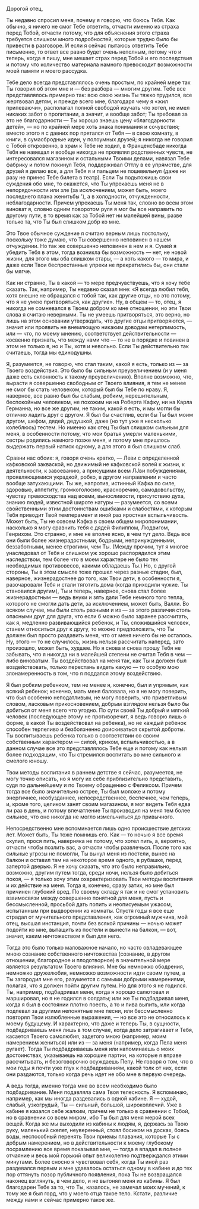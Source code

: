 Дорогой отец,

Ты недавно спросил меня, почему я говорю, что боюсь Тебя. Как обычно, я ничего не смог Тебе ответить, отчасти именно из страха перед Тобой, отчасти потому, что для объяснения этого страха требуется слишком много подробностей, которые трудно было бы привести в разговоре. И если я сейчас пытаюсь ответить Тебе письменно, то ответ все равно будет очень неполным, потому что и теперь, когда я пишу, мне мешает страх перед Тобой и его последствия и потому что количество материала намного превосходит возможности моей памяти и моего рассудка.

Тебе дело всегда представлялось очень простым, по крайней мере так Ты говорил об этом мне и — без разбора — многим другим. Тебе все представлялось примерно так: всю свою жизнь Ты тяжко трудился, все жертвовал детям, и прежде всего мне, благодаря чему я «жил припеваючи», располагал полной свободой изучать что хотел, не имел никаких забот о пропитании, а значит, и вообще забот; Ты требовал за это не благодарности — Ты хорошо знаешь цену «благодарности детей», — но по крайней мере хоть знака понимания и сочувствия; вместо этого я с давних пор прятался от Тебя — в свою комнату, в книги, в сумасбродные идеи, у полоумных друзей; я никогда не говорил с Тобой откровенно, в храм к Тебе не ходил, в Франценсбаде никогда Тебя не навещал и вообще никогда не проявлял родственных чувств, не интересовался магазином и остальными Твоими делами, навязал Тебе фабрику и потом покинул Тебя, поддерживал Оттлу в ее упрямстве, для друзей я делаю все, а для Тебя я и пальцем не пошевельнул (даже ни разу не принес Тебе билета в театр). Если Ты подытожишь свои суждения обо мне, то окажется, что Ты упрекаешь меня не в непорядочности или зле (за исключением, может быть, моего последнего плана женитьбы '), а в холодности, отчужденности, неблагодарности. Причем упрекаешь Ты меня так, словно во всем этом виноват я, словно одним поворотом руля я мог бы все направить по другому пути, в то время как за Тобой нет ни малейшей вины, разве только та, что Ты был слишком добр ко мне.

Это Твое обычное суждение я считаю верным лишь постольку, поскольку тоже думаю, что Ты совершенно неповинен в нашем отчуждении. Но так же совершенно неповинен в нем и я. Сумей я убедить Тебя в этом, тогда возникла бы возможность — нет, не новой жизни, для этого мы оба слишком стары, — а хоть какого — то мира, и даже если Твои беспрестанные упреки не прекратились бы, они стали бы мягче.

Как ни странно, Ты в какой — то мере предчувствуешь, что я хочу тебе сказать. Так, например, Ты недавно сказал мне: «Я всегда любил тебя, хотя внешне не обращался с тобой так, как другие отцы, но это потому, что я не умею притворяться, как другие». Ну, в общем — то, отец, я никогда не сомневался в Твоем добром ко мне отношении, но эти Твои слова я считаю неверными. Ты не умеешь притворяться, это верно, но лишь на этом основании утверждать, что другие отцы притворяются, — значит или проявить не внемлющую никаким доводам нетерпимость, или — что, по моему мнению, соответствует действительности — косвенно признать, что между нами что — то не в порядке и повинен в этом не только я, но и Ты, хотя и невольно. Если Ты действительно так считаешь, тогда мы единодушны.

Я, разумеется, не говорю, что стал таким, какой я есть, только из — за Твоего воздействия. Это было бы сильным преувеличением (и у меня даже есть склонность к такому преувеличению). Вполне возможно, что, вырасти я совершенно свободным от Твоего влияния, я тем не менее не смог бы стать человеком, который был бы Тебе по нраву. Я, наверное, все равно был бы слабым, робким, нерешительным, беспокойным человеком, не похожим ни на <span class="hint--bottom" aria-label="Роберт Кафка — двоюродный брат писателя. Карл Германн — муж Элли, сестры Кафки.">Роберта Кафку, ни на Карла Германна</span>, но все же другим, не таким, какой я есть, и мы могли бы отлично ладить друг с другом. Я был бы счастлив, если бы Ты был моим другом, шефом, дядей, дедушкой, даже (но тут уже я несколько колеблюсь) тестем. Но именно как отец Ты был слишком сильным для меня, в особенности потому, что мои братья умерли маленькими, сестры родились намного позже меня, и потому мне пришлось выдержать первый натиск одному, а для этого я был слишком слаб.

Сравни нас обоих: я, говоря очень кратко, — <span class="hint--bottom" aria-label="Леви — девичья фамилия матери Кафки.">Леви</span> с определенной кафковской закваской, но движимый не кафковской волей к жизни, к деятельности, к завоеванию, а присущими всем ЛЈви побуждениями, проявляющимися украдкой, робко, в другом направлении и часто вообще затухающими. Ты же, напротив, истинный Кафка по силе, здоровью, аппетиту, громкоголосию, красноречию, самодовольству, чувству превосходства над всеми, выносливости, присутствию духа, знанию людей, известной широте натуры — разумеется, со всеми свойственными этим достоинствам ошибками и слабостями, к которым Тебя приводит Твой темперамент и иной раз яростная вспыльчивость. Может быть, Ты не совсем Кафка в своем общем миропонимании, насколько я могу сравнить тебя с дядей <span class="hint--bottom" aria-label="Дядя Филипп, Людвиг, Генрих — братья отца Кафки.">Филиппом, Людвигом, Генрихом</span>. Это странно, и мне не вполне ясно, в чем тут дело. Ведь все они были более жизнерадостными, бодрыми, непринужденными, беззаботными, менее строгими, чем Ты. (Между прочим, тут я многое унаследовал от Тебя и слишком уж хорошо распорядился этим наследством, тем более что в моем характере не было тех необходимых противовесов, какими обладаешь Ты.) Но, с другой стороны, Ты в этом смысле тоже прошел через разные стадии, был, наверное, жизнерадостнее до того, как Твои дети, в особенности я, разочаровали Тебя и стали тяготить дома (когда приходили чужие. Ты становился другим), Ты и теперь, наверное, снова стал более жизнерадостным — ведь внуки и зять дали Тебе немного того тепла, которого не смогли дать дети, за исключением, может быть, <span class="hint--bottom" aria-label="Валли (Валерия) — сестра Кафки.">Валли</span>. Во всяком случае, мы были столь разными и из — за этого различия столь опасными друг для друга, что если б можно было заранее рассчитать, как я, медленно развивающийся ребенок, и Ты, сложившийся человек, станем относиться друг к другу, то можно предположить, что Ты должен был просто раздавить меня, что от меня ничего бы не осталось. Ну, этого — то не случилось, жизнь нельзя рассчитать наперед, зато произошло, может быть, худшее. Но я снова и снова прошу Тебя не забывать, что я никогда ни в малейшей степени не считал Тебя в чем — либо виноватым. Ты воздействовал на меня так, как Ты и должен был воздействовать, только перестань видеть какую — то особую мою злонамеренность в том, что я поддался этому воздействию.

Я был робким ребенком, тем не менее я, конечно, был и упрямым, как всякий ребенок; конечно, мать меня баловала, но я не могу поверить, что был особенно неподатливым, не могу поверить, что приветливым словом, ласковым прикосновением, добрым взглядом нельзя было бы добиться от меня всего что угодно. По сути своей Ты добрый и мягкий человек (последующее этому не противоречит, я ведь говорю лишь о форме, в какой Ты воздействовал на ребенка), но не каждый ребенок способен терпеливо и безбоязненно доискиваться скрытой доброты. Ты воспитываешь ребенка только в соответствии со своим собственным характером — силой, криком, вспыльчивостью, а в данном случае все это представлялось Тебе еще и потому как нельзя более подходящим, что Ты стремился воспитать во мне сильного и смелого юношу.

Твои методы воспитания в раннем детстве я сейчас, разумеется, не могу точно описать, но я могу их себе приблизительно представить, судя по дальнейшему и по Твоему обращению с <span class="hint--bottom" aria-label="Феликс Германн — племянник Кафки (сын его сестры Элли).">Феликсом</span>. Причем тогда все было значительно острее, Ты был моложе и потому энергичнее, необузданнее, непосредственнее, беспечнее, чем теперь, и, кроме того, целиком занят своим магазином, я мог видеть Тебя едва ли раз в день, и потому впечатление Ты производил на меня тем более сильное, что оно никогда не могло измельчиться до привычного.

Непосредственно мне вспоминается лишь одно происшествие детских лет. Может быть, Ты тоже помнишь его. Как — то ночью я все время скулил, прося пить, наверняка не потому, что хотел пить, а, вероятно, отчасти чтобы позлить вас, а отчасти чтобы развлечься. После того как сильные угрозы не помогли, Ты вынул меня из постели, вынес на балкон и оставил там на некоторое время одного, в рубашке, перед запертой дверью. Я не хочу сказать, что это было неправильно, возможно, другим путем тогда, среди ночи, нельзя было добиться покоя, — я только хочу этим охарактеризовать Твои методы воспитания и их действие на меня. Тогда я, конечно, сразу затих, но мне был причинен глубокий вред. По своему складу я так и не смог установить взаимосвязи между совершенно понятной для меня, пусть и бессмысленной, просьбой дать попить и неописуемым ужасом, испытанным при выдворении из комнаты. Спустя годы я все еще страдал от мучительного представления, как огромный мужчина, мой отец, высшая инстанция, почти без всякой причины — ночью может подойти ко мне, вытащить из постели и вынести на балкон, — вот, значит, каким ничтожеством я был для него.

Тогда это было только маловажное начало, но часто овладевающее мною сознание собственного ничтожества (сознание, в другом отношении, благородное и плодотворное) в значительной мере является результатом Твоего влияния. Мне бы немножко ободрения, немножко дружелюбия, немножко возможности идти своим путем, а Ты загородил мне его, разумеется с самыми добрыми намерениями, полагая, что я должен пойти другим путем. Но для этого я не годился. Ты, например, подбадривал меня, когда я хорошо салютовал и маршировал, но я не годился в солдаты; или же Ты подбадривал меня, когда я был в состоянии плотно поесть, а то и пива выпить, или когда подпевал за другими непонятные мне песни, или бессмысленно повторял Твои излюбленные выражения, — но все это не относилось к моему будущему. И характерно, что даже и теперь Ты, в сущности, подбадриваешь меня лишь в том случае, когда дело затрагивает и Тебя, касается Твоего самолюбия, задетого мною (например, моим намерением жениться) или из — за меня (например, когда <span class="hint--bottom" aria-label="Пела — муж Валли, сестры Кафки.">Пела</span> меня ругает). Тогда Ты подбадриваешь меня или напоминаешь о моих достоинствах, указываешь на хорошие партии, на которые я вправе рассчитывать, и безоговорочно осуждаешь Пепу. Не говоря о том, что в мои годы я почти уже глух к подбадриваниям, какой толк от них, если они раздаются, только когда речь идет не обо мне в первую очередь.

А ведь тогда, именно тогда мне во всем необходимо было подбадривание. Меня подавляла сама Твоя телесность. Я вспоминаю, например, как мы иногда раздевались в одной кабине. Я — худой, слабый, узкогрудый, Ты — сильный, большой, широкоплечий. Уже в кабине я казался себе жалким, причем не только в сравнении с Тобой, но в сравнении со всем миром, ибо Ты был для меня мерой всех вещей. Когда же мы выходили из кабины к людям, я, держась за Твою руку, маленький скелет, неуверенный, стоял босиком на досках, боясь воды, неспособный перенять Твои приемы плавания, которые Ты с добрым намерением, но в действительности к моему глубокому посрамлению все время показывал мне, — тогда я впадал в полное отчаяние и весь мой горький опыт великолепно подтверждался этими минутами. Более сносно я чувствовал себя, когда Ты иной раз раздевался первым и мне удавалось остаться одному в кабине и до тех пор оттянуть позор публичного появления, пока Ты не возвращался наконец взглянуть, в чем дело, и не выгонял меня из кабины. Я был благодарен Тебе за то, что Ты, казалось, не замечал моих мучений, к тому же я был горд, что у моего отца такое тело. Кстати, различие между нами и сейчас примерно такое же.
